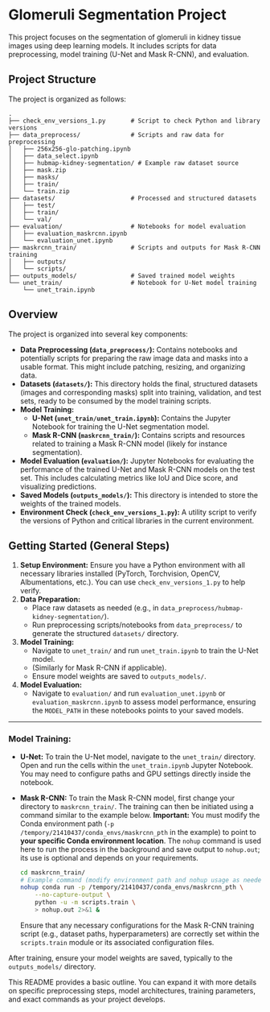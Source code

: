 # Glomeruli Segmentation Project

This project focuses on the segmentation of glomeruli in kidney tissue images using deep learning models. It includes scripts for data preprocessing, model training (U-Net and Mask R-CNN), and evaluation.

## Project Structure

The project is organized as follows:

```text
.
├── check_env_versions_1.py       # Script to check Python and library versions
├── data_preprocess/              # Scripts and raw data for preprocessing
│   ├── 256x256-glo-patching.ipynb
│   ├── data_select.ipynb
│   ├── hubmap-kidney-segmentation/ # Example raw dataset source
│   ├── mask.zip
│   ├── masks/
│   ├── train/
│   └── train.zip
├── datasets/                     # Processed and structured datasets
│   ├── test/
│   ├── train/
│   └── val/
├── evaluation/                   # Notebooks for model evaluation
│   ├── evaluation_maskrcnn.ipynb
│   └── evaluation_unet.ipynb
├── maskrcnn_train/               # Scripts and outputs for Mask R-CNN training
│   ├── outputs/
│   └── scripts/
├── outputs_models/               # Saved trained model weights
└── unet_train/                   # Notebook for U-Net model training
    └── unet_train.ipynb
```

## Overview

The project is organized into several key components:

* **Data Preprocessing (`data_preprocess/`):** Contains notebooks and potentially scripts for preparing the raw image data and masks into a usable format. This might include patching, resizing, and organizing data.
* **Datasets (`datasets/`):** This directory holds the final, structured datasets (images and corresponding masks) split into training, validation, and test sets, ready to be consumed by the model training scripts.
* **Model Training:**
    * **U-Net (`unet_train/unet_train.ipynb`):** Contains the Jupyter Notebook for training the U-Net segmentation model.
    * **Mask R-CNN (`maskrcnn_train/`):** Contains scripts and resources related to training a Mask R-CNN model (likely for instance segmentation).
* **Model Evaluation (`evaluation/`):** Jupyter Notebooks for evaluating the performance of the trained U-Net and Mask R-CNN models on the test set. This includes calculating metrics like IoU and Dice score, and visualizing predictions.
* **Saved Models (`outputs_models/`):** This directory is intended to store the weights of the trained models.
* **Environment Check (`check_env_versions_1.py`):** A utility script to verify the versions of Python and critical libraries in the current environment.

## Getting Started (General Steps)

1.  **Setup Environment:** Ensure you have a Python environment with all necessary libraries installed (PyTorch, Torchvision, OpenCV, Albumentations, etc.). You can use `check_env_versions_1.py` to help verify.
2.  **Data Preparation:**
    * Place raw datasets as needed (e.g., in `data_preprocess/hubmap-kidney-segmentation/`).
    * Run preprocessing scripts/notebooks from `data_preprocess/` to generate the structured `datasets/` directory.
3.  **Model Training:**
    * Navigate to `unet_train/` and run `unet_train.ipynb` to train the U-Net model.
    * (Similarly for Mask R-CNN if applicable).
    * Ensure model weights are saved to `outputs_models/`.
4.  **Model Evaluation:**
    * Navigate to `evaluation/` and run `evaluation_unet.ipynb` or `evaluation_maskrcnn.ipynb` to assess model performance, ensuring the `MODEL_PATH` in these notebooks points to your saved models.

---

### Model Training:

* **U-Net:**
    To train the U-Net model, navigate to the `unet_train/` directory. Open and run the cells within the `unet_train.ipynb` Jupyter Notebook. You may need to configure paths and GPU settings directly inside the notebook.

* **Mask R-CNN:**
    To train the Mask R-CNN model, first change your directory to `maskrcnn_train/`. The training can then be initiated using a command similar to the example below. **Important:** You must modify the Conda environment path (`-p /tempory/21410437/conda_envs/maskrcnn_pth` in the example) to point to **your specific Conda environment location**. The `nohup` command is used here to run the process in the background and save output to `nohup.out`; its use is optional and depends on your requirements.

    ```bash
    cd maskrcnn_train/
    # Example command (modify environment path and nohup usage as needed):
    nohup conda run -p /tempory/21410437/conda_envs/maskrcnn_pth \
        --no-capture-output \
        python -u -m scripts.train \
        > nohup.out 2>&1 &
    ```
    Ensure that any necessary configurations for the Mask R-CNN training script (e.g., dataset paths, hyperparameters) are correctly set within the `scripts.train` module or its associated configuration files.

After training, ensure your model weights are saved, typically to the `outputs_models/` directory.

This README provides a basic outline. You can expand it with more details on specific preprocessing steps, model architectures, training parameters, and exact commands as your project develops.